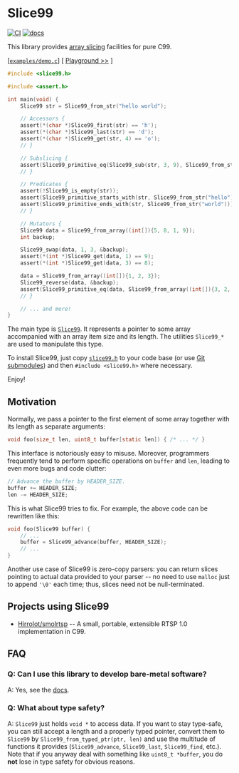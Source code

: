 # Slice99
[![CI](https://github.com/Hirrolot/slice99/workflows/C/C++%20CI/badge.svg)](https://github.com/Hirrolot/slice99/actions)
[![docs](https://img.shields.io/badge/docs-github.io-blue)](https://hirrolot.github.io/slice99/slice99_8h.html)

This library provides [array slicing] facilities for pure C99.

[array slicing]: https://en.wikipedia.org/wiki/Array_slicing

[[`examples/demo.c`](examples/demo.c)] [ [Playground >>](https://godbolt.org/z/ef3j66) ]
```c
#include <slice99.h>

#include <assert.h>

int main(void) {
    Slice99 str = Slice99_from_str("hello world");

    // Accessors {
    assert(*(char *)Slice99_first(str) == 'h');
    assert(*(char *)Slice99_last(str) == 'd');
    assert(*(char *)Slice99_get(str, 4) == 'o');
    // }

    // Subslicing {
    assert(Slice99_primitive_eq(Slice99_sub(str, 3, 9), Slice99_from_str("lo wor")));
    // }

    // Predicates {
    assert(!Slice99_is_empty(str));
    assert(Slice99_primitive_starts_with(str, Slice99_from_str("hello")));
    assert(Slice99_primitive_ends_with(str, Slice99_from_str("world")));
    // }

    // Mutators {
    Slice99 data = Slice99_from_array((int[]){5, 8, 1, 9});
    int backup;

    Slice99_swap(data, 1, 3, &backup);
    assert(*(int *)Slice99_get(data, 1) == 9);
    assert(*(int *)Slice99_get(data, 3) == 8);

    data = Slice99_from_array((int[]){1, 2, 3});
    Slice99_reverse(data, &backup);
    assert(Slice99_primitive_eq(data, Slice99_from_array((int[]){3, 2, 1})));
    // }

    // ... and more!
}
```

The main type is [`Slice99`]. It represents a pointer to some array accompanied with an array item size and its length. The utilities `Slice99_*` are used to manipulate this type.

To install Slice99, just copy [`slice99.h`](slice99.h) to your code base (or use [Git submodules]) and then `#include <slice99.h>` where necessary.

Enjoy!

[`Slice99`]: https://hirrolot.github.io/slice99/structSlice99.html
[Git submodules]: https://git-scm.com/book/en/v2/Git-Tools-Submodules

## Motivation

Normally, we pass a pointer to the first element of some array together with its length as separate arguments:

```c
void foo(size_t len, uint8_t buffer[static len]) { /* ... */ }
```

This interface is notoriously easy to misuse. Moreover, programmers frequently tend to perform specific operations on `buffer` and `len`, leading to even more bugs and code clutter:

```c
// Advance the buffer by HEADER_SIZE.
buffer += HEADER_SIZE;
len -= HEADER_SIZE;
```

This is what Slice99 tries to fix. For example, the above code can be rewritten like this:

```c
void foo(Slice99 buffer) {
    // ...
    buffer = Slice99_advance(buffer, HEADER_SIZE);
    // ...
}
```

Another use case of Slice99 is zero-copy parsers: you can return slices pointing to actual data provided to your parser -- no need to use `malloc` just to append `'\0'` each time; thus, slices need not be null-terminated.

## Projects using Slice99

 - [Hirrolot/smolrtsp](https://github.com/Hirrolot/smolrtsp) --  A small, portable, extensible RTSP 1.0 implementation in C99.

## FAQ

### Q: Can I use this library to develop bare-metal software?

A: Yes, see the [docs](https://hirrolot.github.io/slice99/slice99_8h.html#details).

### Q: What about type safety?

A: `Slice99` just holds `void *` to access data. If you want to stay type-safe, you can still accept a length and a properly typed pointer, convert them to `Slice99` by `Slice99_from_typed_ptr(ptr, len)` and use the multitude of functions it provides (`Slice99_advance`, `Slice99_last`, `Slice99_find`, etc.). Note that if you anyway deal with something like `uint8_t *buffer`, you do **not** lose in type safety for obvious reasons.
